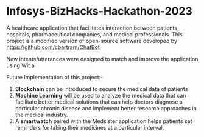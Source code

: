 # Infosys-BizHacks-Hackathon-2023

A healthcare application that facilitates interaction between patients, hospitals, pharmaceutical companies, and medical professionals.
This project is a modified version of open-source software developed by https://github.com/cbartram/ChatBot

New intents/utterances were designed to match and improve the application using Wit.ai


Future Implementation of this project:- 
1. **Blockchain** can be introduced to secure the medical data of patients
2. **Machine Learning** will be used to analyze the medical data that can facilitate better medical solutions that can help doctors diagnose a particular chronic disease and implement better research approaches in the medical industry.
3. A **smartwatch** paired with the Medsister application helps patients set reminders for taking their medicines at a particular interval.
